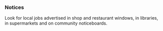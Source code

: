 ###  Notices

Look for local jobs advertised in shop and restaurant windows, in libraries,
in supermarkets and on community noticeboards.
